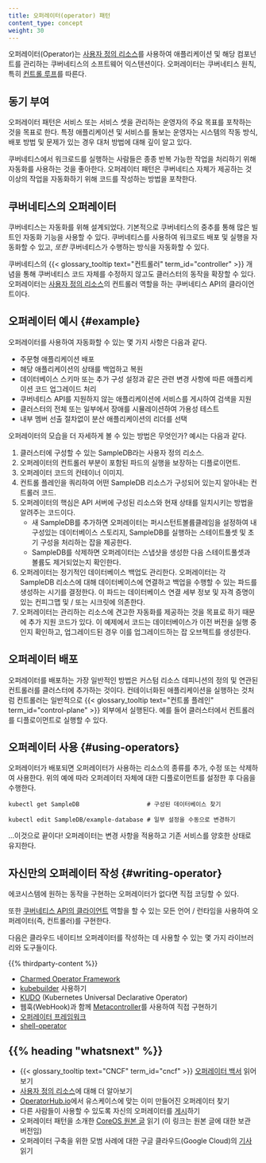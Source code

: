 ```yaml
---
title: 오퍼레이터(operator) 패턴
content_type: concept
weight: 30
---
```


<!-- overview -->

오퍼레이터(Operator)는
[사용자 정의 리소스](/ko/docs/concepts/extend-kubernetes/api-extension/custom-resources/)를
사용하여 애플리케이션 및 해당 컴포넌트를 관리하는 쿠버네티스의 소프트웨어 익스텐션이다. 오퍼레이터는
쿠버네티스 원칙, 특히 [컨트롤 루프](/ko/docs/concepts/architecture/controller/)를 따른다.

<!-- body -->

## 동기 부여

오퍼레이터 패턴은 서비스 또는 서비스 셋을 관리하는 운영자의
주요 목표를 포착하는 것을 목표로 한다. 특정 애플리케이션 및
서비스를 돌보는 운영자는 시스템의 작동 방식, 배포 방법 및 문제가 있는 경우
대처 방법에 대해 깊이 알고 있다.

쿠버네티스에서 워크로드를 실행하는 사람들은 종종 반복 가능한 작업을 처리하기 위해
자동화를 사용하는 것을 좋아한다. 오퍼레이터 패턴은 쿠버네티스 자체가 제공하는 것 이상의
작업을 자동화하기 위해 코드를 작성하는 방법을 포착한다.

## 쿠버네티스의 오퍼레이터

쿠버네티스는 자동화를 위해 설계되었다. 기본적으로 쿠버네티스의 중추를 통해 많은
빌트인 자동화 기능을 사용할 수 있다. 쿠버네티스를 사용하여 워크로드 배포
및 실행을 자동화할 수 있고, *또한* 쿠버네티스가 수행하는 방식을
자동화할 수 있다.

쿠버네티스의 {{< glossary_tooltip text="컨트롤러" term_id="controller" >}}
개념을 통해 쿠버네티스 코드 자체를 수정하지 않고도 클러스터의 동작을
확장할 수 있다.
오퍼레이터는 [사용자 정의 리소스](/ko/docs/concepts/extend-kubernetes/api-extension/custom-resources/)의
컨트롤러 역할을 하는 쿠버네티스 API의 클라이언트이다.

## 오퍼레이터 예시 {#example}

오퍼레이터를 사용하여 자동화할 수 있는 몇 가지 사항은 다음과 같다.

* 주문형 애플리케이션 배포
* 해당 애플리케이션의 상태를 백업하고 복원
* 데이터베이스 스키마 또는 추가 구성 설정과 같은 관련 변경 사항에 따른
  애플리케이션 코드 업그레이드 처리
* 쿠버네티스 API를 지원하지 않는 애플리케이션에 서비스를
  게시하여 검색을 지원
* 클러스터의 전체 또는 일부에서 장애를 시뮬레이션하여 가용성 테스트
* 내부 멤버 선출 절차없이 분산 애플리케이션의
  리더를 선택

오퍼레이터의 모습을 더 자세하게 볼 수 있는 방법은 무엇인가? 예시는 다음과 같다.

1. 클러스터에 구성할 수 있는 SampleDB라는 사용자 정의 리소스.
2. 오퍼레이터의 컨트롤러 부분이 포함된 파드의 실행을
   보장하는 디플로이먼트.
3. 오퍼레이터 코드의 컨테이너 이미지.
4. 컨트롤 플레인을 쿼리하여 어떤 SampleDB 리소스가 구성되어 있는지
   알아내는 컨트롤러 코드.
5. 오퍼레이터의 핵심은 API 서버에 구성된 리소스와 현재 상태를
   일치시키는 방법을 알려주는 코드이다.
   * 새 SampleDB를 추가하면 오퍼레이터는 퍼시스턴트볼륨클레임을
     설정하여 내구성있는 데이터베이스 스토리지, SampleDB를 실행하는 스테이트풀셋 및
     초기 구성을 처리하는 잡을 제공한다.
   * SampleDB를 삭제하면 오퍼레이터는 스냅샷을 생성한 다음 스테이트풀셋과 볼륨도
     제거되었는지 확인한다.
6. 오퍼레이터는 정기적인 데이터베이스 백업도 관리한다. 오퍼레이터는 각 SampleDB
   리소스에 대해 데이터베이스에 연결하고 백업을 수행할 수 있는 파드를 생성하는
   시기를 결정한다. 이 파드는 데이터베이스 연결 세부 정보 및 자격 증명이 있는
   컨피그맵 및 / 또는 시크릿에 의존한다.
7. 오퍼레이터는 관리하는 리소스에 견고한 자동화를 제공하는 것을 목표로 하기 때문에
   추가 지원 코드가 있다. 이 예제에서 코드는 데이터베이스가 이전 버전을 실행 중인지
   확인하고, 업그레이드된 경우 이를 업그레이드하는
   잡 오브젝트를 생성한다.

## 오퍼레이터 배포

오퍼레이터를 배포하는 가장 일반적인 방법은
커스텀 리소스 데피니션의 정의 및 연관된 컨트롤러를 클러스터에 추가하는 것이다.
컨테이너화된 애플리케이션을 실행하는 것처럼
컨트롤러는 일반적으로 {{< glossary_tooltip text="컨트롤 플레인" term_id="control-plane" >}}
외부에서 실행된다.
예를 들어 클러스터에서 컨트롤러를 디플로이먼트로 실행할 수 있다.

## 오퍼레이터 사용 {#using-operators}

오퍼레이터가 배포되면 오퍼레이터가 사용하는 리소스의 종류를 추가, 수정 또는
삭제하여 사용한다. 위의 예에 따라 오퍼레이터 자체에 대한
디플로이먼트를 설정한 후 다음을 수행한다.

```shell
kubectl get SampleDB                   # 구성된 데이터베이스 찾기

kubectl edit SampleDB/example-database # 일부 설정을 수동으로 변경하기
```

&hellip;이것으로 끝이다! 오퍼레이터는 변경 사항을 적용하고 기존 서비스를
양호한 상태로 유지한다.

## 자신만의 오퍼레이터 작성 {#writing-operator}

에코시스템에 원하는 동작을 구현하는 오퍼레이터가 없다면
직접 코딩할 수 있다.

또한 [쿠버네티스 API의 클라이언트](/ko/docs/reference/using-api/client-libraries/)
역할을 할 수 있는 모든 언어 / 런타임을 사용하여 오퍼레이터(즉, 컨트롤러)를 구현한다.

다음은 클라우드 네이티브 오퍼레이터를 작성하는 데 사용할 수 있는
몇 가지 라이브러리와 도구들이다.

{{% thirdparty-content %}}

* [Charmed Operator Framework](https://juju.is/)
* [kubebuilder](https://book.kubebuilder.io/) 사용하기
* [KUDO](https://kudo.dev/) (Kubernetes Universal Declarative Operator)
* 웹훅(WebHook)과 함께 [Metacontroller](https://metacontroller.github.io/metacontroller/intro.html)를
  사용하여 직접 구현하기
* [오퍼레이터 프레임워크](https://operatorframework.io)
* [shell-operator](https://github.com/flant/shell-operator)

## {{% heading "whatsnext" %}}


* {{< glossary_tooltip text="CNCF" term_id="cncf" >}} [오퍼레이터 백서](https://github.com/cncf/tag-app-delivery/blob/eece8f7307f2970f46f100f51932db106db46968/operator-wg/whitepaper/Operator-WhitePaper_v1-0.md) 읽어보기
* [사용자 정의 리소스](/ko/docs/concepts/extend-kubernetes/api-extension/custom-resources/)에 대해 더 알아보기
* [OperatorHub.io](https://operatorhub.io/)에서 유스케이스에 맞는 이미 만들어진 오퍼레이터 찾기
* 다른 사람들이 사용할 수 있도록 자신의 오퍼레이터를 [게시](https://operatorhub.io/)하기
* 오퍼레이터 패턴을 소개한 [CoreOS 원본 글](https://web.archive.org/web/20170129131616/https://coreos.com/blog/introducing-operators.html) 읽기 (이 링크는 원본 글에 대한 보관 버전임)
* 오퍼레이터 구축을 위한 모범 사례에 대한 구글 클라우드(Google Cloud)의 [기사](https://cloud.google.com/blog/products/containers-kubernetes/best-practices-for-building-kubernetes-operators-and-stateful-apps) 읽기
